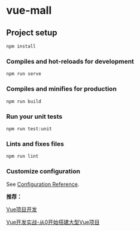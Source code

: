 # vue-mall

## Project setup
```
npm install
```

### Compiles and hot-reloads for development
```
npm run serve
```

### Compiles and minifies for production
```
npm run build
```

### Run your unit tests
```
npm run test:unit
```

### Lints and fixes files
```
npm run lint
```

### Customize configuration
See [Configuration Reference](https://cli.vuejs.org/config/).


**推荐：**

[Vue项目开发](https://github.com/snowLeopard93/blog/tree/master/study/guide/Vue%E9%A1%B9%E7%9B%AE%E5%BC%80%E5%8F%91)

[Vue开发实战-从0开始搭建大型Vue项目](https://time.geekbang.org/course/intro/100024601)
